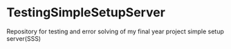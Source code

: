 # TestingSimpleSetupServer
Repository for testing and error solving of my final year project simple setup server(SSS)
